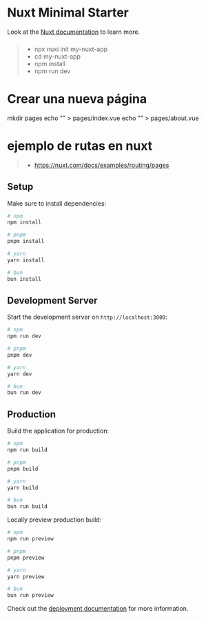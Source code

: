 # Nuxt Minimal Starter

Look at the [Nuxt documentation](https://nuxt.com/docs/getting-started/introduction) to learn more.

###
>- npx nuxi init my-nuxt-app
>- cd my-nuxt-app
>- npm install
>- npm run dev

# Crear una nueva página
mkdir pages
echo "<template><h1>Home Page</h1></template>" > pages/index.vue
echo "<template><h1>About Page</h1></template>" > pages/about.vue

# ejemplo de rutas en nuxt
>- https://nuxt.com/docs/examples/routing/pages

## Setup

Make sure to install dependencies:

```bash
# npm
npm install

# pnpm
pnpm install

# yarn
yarn install

# bun
bun install
```

## Development Server

Start the development server on `http://localhost:3000`:

```bash
# npm
npm run dev

# pnpm
pnpm dev

# yarn
yarn dev

# bun
bun run dev
```

## Production

Build the application for production:

```bash
# npm
npm run build

# pnpm
pnpm build

# yarn
yarn build

# bun
bun run build
```

Locally preview production build:

```bash
# npm
npm run preview

# pnpm
pnpm preview

# yarn
yarn preview

# bun
bun run preview
```

Check out the [deployment documentation](https://nuxt.com/docs/getting-started/deployment) for more information.
